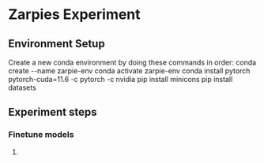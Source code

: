 # Zarpies Experiment

## Environment Setup
Create a new conda environment by doing these commands in order:
conda create --name zarpie-env
conda activate zarpie-env
conda install pytorch pytorch-cuda=11.6 -c pytorch -c nvidia
pip install minicons
pip install datasets

## Experiment steps

### Finetune models
1. 
